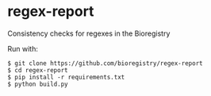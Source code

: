 # regex-report

Consistency checks for regexes in the Bioregistry

Run with:

```shell
$ git clone https://github.com/bioregistry/regex-report
$ cd regex-report
$ pip install -r requirements.txt
$ python build.py
```
